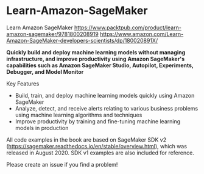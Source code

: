 # Learn-Amazon-SageMaker
Learn Amazon SageMaker
https://www.packtpub.com/product/learn-amazon-sagemaker/9781800208919
https://www.amazon.com/Learn-Amazon-SageMaker-developers-scientists/dp/180020891X/

**Quickly build and deploy machine learning models without managing infrastructure, and improve productivity using Amazon SageMaker's capabilities such as Amazon SageMaker Studio, Autopilot, Experiments, Debugger, and Model Monitor**

Key Features
* Build, train, and deploy machine learning models quickly using Amazon SageMaker
* Analyze, detect, and receive alerts relating to various business problems using machine learning algorithms and techniques
* Improve productivity by training and fine-tuning machine learning models in production

All code examples in the book are based on SageMaker SDK v2 (https://sagemaker.readthedocs.io/en/stable/overview.html), which was released in August 2020. SDK v1 examples are also included for reference.

Please create an issue if you find a problem!
